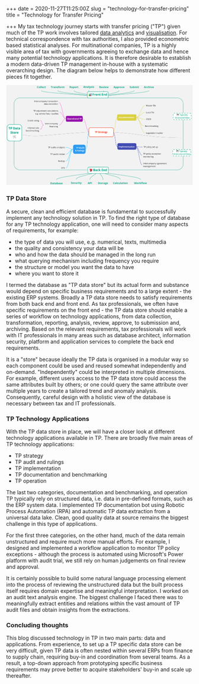 +++
date = 2020-11-27T11:25:00Z
slug = "technology-for-transfer-pricing"
title = "Technology for Transfer Pricing"

+++
My tax technology journey starts with transfer pricing ("TP") given much of the TP work involves tailored [data analytics](https://shan.tax/posts/cbcr-analysis/) and [visualisation](https://shan.tax/posts/data-visualisation-in-tax/). For technical correspondence with tax authorities, I also provided econometric based statistical analyses. For multinational companies, TP is a highly visible area of tax with governments agreeing to exchange data and hence many potential technology applications. It is therefore desirable to establish a modern data-driven TP management in-house with a systematic overarching design. The diagram below helps to demonstrate how different pieces fit together.

![](/uploads/tp-tech-overview.png)

### TP Data Store

A secure, clean and efficient database is fundamental to successfully implement any technology solution in TP. To find the right type of database for any TP technology application, one will need to consider many aspects of requirements, for example:

* the type of data you will use, e.g. numerical, texts, multimedia
* the quality and consistency your data will be
* who and how the data should be managed in the long run
* what querying mechanism including frequency you require
* the structure or model you want the data to have
* where you want to store it

I termed the database as "TP data store" but its actual form and substance would depend on specific business requirements and to a large extent - the existing ERP systems. Broadly a TP data store needs to satisfy requirements from both back end and front end. As tax professionals, we often have specific requirements on the front end - the TP data store should enable a series of workflow on technology applications, from data collection, transformation, reporting, analysis, review, approve, to submission and, archiving. Based on the relevant requirements, tax professionals will work with IT professionals in many areas such as database architect, information security, platform and application services to complete the back end requirements.

It is a "store" because ideally the TP data is organised in a modular way so each component could be used and reused somewhat independently and on-demand. "Independently" could be interpreted in multiple dimensions. For example, different users access to the TP data store could access the same attributes built by others; or one could query the same attribute over multiple years to create a tailored trend and anomaly analysis. Consequently, careful design with a holistic view of the database is necessary between tax and IT professionals.

### TP Technology Applications

With the TP data store in place, we will have a closer look at different technology applications available in TP. There are broadly five main areas of TP technology applications:

* TP strategy
* TP audit and rulings
* TP implementation
* TP documentation and benchmarking
* TP operation

The last two categories, documentation and benchmarking, and operation TP typically rely on structured data, i.e. data in pre-defined formats, such as the ERP system data. I implemented TP documentation bot using Robotic Process Automation (RPA) and automatic TP data extraction from a universal data lake. Clean, good quality data at source remains the biggest challenge in this type of applications.

For the first three categories, on the other hand, much of the data remain unstructured and require much more manual efforts. For example, I designed and implemented a workflow application to monitor TP policy exceptions - although the process is automated using Microsoft's Power platform with audit trial, we still rely on human judgements on final review and approval.

It is certainly possible to build some natural language processing element into the process of reviewing the unstructured data but the built process itself requires domain expertise and meaningful interpretation. I worked on an audit text analysis engine. The biggest challenge I faced there was to meaningfully extract entities and relations within the vast amount of TP audit files and obtain insights from the extractions.

### Concluding thoughts

This blog discussed technology in TP in two main parts: data and applications. From experience, to set up a TP specific data store can be very difficult, given TP data is often nested within several ERPs from finance to supply chain, requiring buy-in and coordination from several teams. As a result, a top-down approach from prototyping specific business requirements may prove better to acquire stakeholders' buy-in and scale up thereafter.